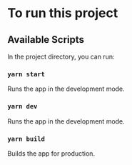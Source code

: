 # To run this project

## Available Scripts

In the project directory, you can run:

### `yarn start`

Runs the app in the development mode.

### `yarn dev`

Runs the app in the development mode.

### `yarn build`

Builds the app for production.
